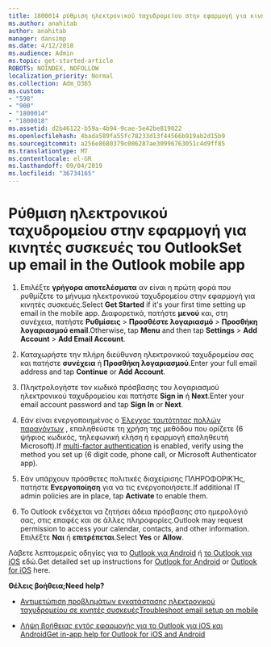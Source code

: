 ```yaml
---
title: 1800014 ρύθμιση ηλεκτρονικού ταχυδρομείου στην εφαρμογή για κινητές συσκευές του Outlook
ms.author: anahitab
author: anahitab
manager: dansimp
ms.date: 4/12/2018
ms.audience: Admin
ms.topic: get-started-article
ROBOTS: NOINDEX, NOFOLLOW
localization_priority: Normal
ms.collection: Adm_O365
ms.custom:
- "598"
- "900"
- "1800014"
- "1800018"
ms.assetid: d2b46122-b59a-4b94-9cae-5e42be819022
ms.openlocfilehash: 4bada589fa55fc78233d13f44566b919ab2d15b9
ms.sourcegitcommit: a256e8680379c006287ae30996763051c4d9ff85
ms.translationtype: MT
ms.contentlocale: el-GR
ms.lasthandoff: 09/04/2019
ms.locfileid: "36734165"
---
```

# <a name="set-up-email-in-the-outlook-mobile-app"></a><span data-ttu-id="92edf-102">Ρύθμιση ηλεκτρονικού ταχυδρομείου στην εφαρμογή για κινητές συσκευές του Outlook</span><span class="sxs-lookup"><span data-stu-id="92edf-102">Set up email in the Outlook mobile app</span></span>

1. <span data-ttu-id="92edf-103">Επιλέξτε **γρήγορα αποτελέσματα** αν είναι η πρώτη φορά που ρυθμίζετε το μήνυμα ηλεκτρονικού ταχυδρομείου στην εφαρμογή για κινητές συσκευές.</span><span class="sxs-lookup"><span data-stu-id="92edf-103">Select **Get Started** if it's your first time setting up email in the mobile app.</span></span> <span data-ttu-id="92edf-104">Διαφορετικά, πατήστε **μενού** και, στη συνέχεια, πατήστε **Ρυθμίσεις** \> **Προσθέστε λογαριασμό** \> **Προσθήκη λογαριασμού email**.</span><span class="sxs-lookup"><span data-stu-id="92edf-104">Otherwise, tap **Menu** and then tap **Settings** \> **Add Account** \> **Add Email Account**.</span></span>

2. <span data-ttu-id="92edf-105">Καταχωρήστε την πλήρη διεύθυνση ηλεκτρονικού ταχυδρομείου σας και πατήστε **συνέχεια** ή **Προσθήκη λογαριασμού**.</span><span class="sxs-lookup"><span data-stu-id="92edf-105">Enter your full email address and tap **Continue** or **Add Account**.</span></span>

3. <span data-ttu-id="92edf-106">Πληκτρολογήστε τον κωδικό πρόσβασης του λογαριασμού ηλεκτρονικού ταχυδρομείου και πατήστε **Sign in** ή **Next**.</span><span class="sxs-lookup"><span data-stu-id="92edf-106">Enter your email account password and tap **Sign In** or **Next**.</span></span>

4. <span data-ttu-id="92edf-107">Εάν είναι ενεργοποιημένος ο [Έλεγχος ταυτότητας πολλών παραγόντων](https://docs.microsoft.com/office365/admin/security-and-compliance/set-up-multi-factor-authentication) , επαληθεύστε τη χρήση της μεθόδου που ορίζετε (6 ψήφιος κωδικός, τηλεφωνική κλήση ή εφαρμογή επαληθευτή Microsoft).</span><span class="sxs-lookup"><span data-stu-id="92edf-107">If [multi-factor authentication](https://docs.microsoft.com/office365/admin/security-and-compliance/set-up-multi-factor-authentication) is enabled, verify using the method you set up (6 digit code, phone call, or Microsoft Authenticator app).</span></span>

5. <span data-ttu-id="92edf-108">Εάν υπάρχουν πρόσθετες πολιτικές διαχείρισης ΠΛΗΡΟΦΟΡΙΚΉς, πατήστε **Ενεργοποίηση** για να τις ενεργοποιήσετε.</span><span class="sxs-lookup"><span data-stu-id="92edf-108">If additional IT admin policies are in place, tap **Activate** to enable them.</span></span>

6. <span data-ttu-id="92edf-109">Το Outlook ενδέχεται να ζητήσει άδεια πρόσβασης στο ημερολόγιό σας, στις επαφές και σε άλλες πληροφορίες.</span><span class="sxs-lookup"><span data-stu-id="92edf-109">Outlook may request permission to access your calendar, contacts, and other information.</span></span> <span data-ttu-id="92edf-110">Επιλέξτε **Ναι** ή **επιτρέπεται**.</span><span class="sxs-lookup"><span data-stu-id="92edf-110">Select **Yes** or **Allow**.</span></span>

<span data-ttu-id="92edf-111">Λάβετε λεπτομερείς οδηγίες για το [Outlook για Android](https://support.office.com/article/886db551-8dfa-4fd5-b835-f8e532091872.aspx) ή [το Outlook για iOS](https://support.office.com/article/b2de2161-cc1d-49ef-9ef9-81acd1c8e234.aspx) εδώ.</span><span class="sxs-lookup"><span data-stu-id="92edf-111">Get detailed set up instructions for [Outlook for Android](https://support.office.com/article/886db551-8dfa-4fd5-b835-f8e532091872.aspx) or [Outlook for iOS](https://support.office.com/article/b2de2161-cc1d-49ef-9ef9-81acd1c8e234.aspx) here.</span></span>
  
 <span data-ttu-id="92edf-112">**Θέλεις βοήθεια;**</span><span class="sxs-lookup"><span data-stu-id="92edf-112">**Need help?**</span></span>
  
- [<span data-ttu-id="92edf-113">Αντιμετώπιση προβλημάτων εγκατάστασης ηλεκτρονικού ταχυδρομείου σε κινητές συσκευές</span><span class="sxs-lookup"><span data-stu-id="92edf-113">Troubleshoot email setup on mobile</span></span>](https://support.office.com/article/a264ef01-9c88-48fb-9285-7017e4f31f02.aspx)

- [<span data-ttu-id="92edf-114">Λήψη βοήθειας εντός εφαρμογής για το Outlook για iOS και Android</span><span class="sxs-lookup"><span data-stu-id="92edf-114">Get in-app help for Outlook for iOS and Android</span></span>](https://support.office.com/article/218a22d1-9fa5-4889-b689-de1c63493243.aspx#ID0EAABAAA=Contact_Support)
